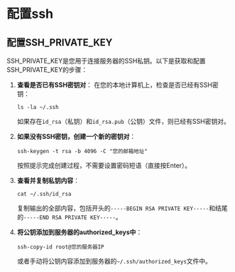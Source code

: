 # 配置ssh

## 配置SSH_PRIVATE_KEY

SSH_PRIVATE_KEY是您用于连接服务器的SSH私钥。以下是获取和配置SSH_PRIVATE_KEY的步骤：

1. **查看是否已有SSH密钥对**：
   在您的本地计算机上，检查是否已经有SSH密钥：
   ```
   ls -la ~/.ssh
   ```
   如果存在`id_rsa`（私钥）和`id_rsa.pub`（公钥）文件，则已经有SSH密钥对。

2. **如果没有SSH密钥，创建一个新的密钥对**：
   ```
   ssh-keygen -t rsa -b 4096 -C "您的邮箱地址"
   ```
   按照提示完成创建过程，不需要设置密码短语（直接按Enter）。

3. **查看并复制私钥内容**：
   ```
   cat ~/.ssh/id_rsa
   ```
   复制输出的全部内容，包括开头的`-----BEGIN RSA PRIVATE KEY-----`和结尾的`-----END RSA PRIVATE KEY-----`。

4. **将公钥添加到服务器的authorized_keys中**：
   ```
   ssh-copy-id root@您的服务器IP
   ```
   或者手动将公钥内容添加到服务器的`~/.ssh/authorized_keys`文件中。

